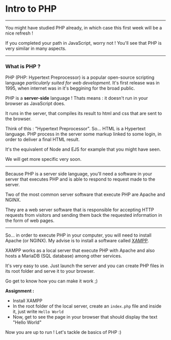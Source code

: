 # Intro to PHP

---

You might have studied PHP already, in which case this first week will be a nice refresh !

If you completed your path in JavaScript, worry not ! You'll see that PHP is very similar in many aspects.

---

### What is PHP ?

PHP (PHP: Hypertext Preprocessor) is a popular open-source scripting language _particularly suited for web development_. It's first release was in 1995, when internet was in it's beggining for the broad public.

PHP is a **server-side** language ! Thats means : it doesn't run in your browser as JavaScript does.

It runs in the server, that compiles its result to html and css that are sent to the browser.

Think of this : "Hypertext Preprocessor". So... HTML is a Hypertext language. PHP process in the server some markup linked to some login, in order to deliver a final HTML result.

It's the equivalent of Node and EJS for example that you might have seen.

We will get more specific very soon.

---

Because PHP is a server side language, you'll need a software in your server that executes PHP and is able to respond to request made to the server.

Two of the most common server software that execute PHP are Apache and NGINX.

They are a web server software that is responsible for accepting HTTP requests from visitors and sending them back the requested information in the form of web pages.

---

So... in order to execute PHP in your computer, you will need to install Apache (or NGINX). My advise is to install a software called [XAMPP](https://www.apachefriends.org/fr/index.html).

XAMPP works as a local server that execute PHP with Apache and also hosts a MariaDB (SQL database) among other services.

It's very easy to use. Just launch the server and you can create PHP files in its root folder and serve it to your browser.

Go get to know how you can make it work ;)

**Assignment :**

- Install XAMPP
- In the root folder of the local server, create an `index.php` file and inside it, just write `Hello World`
- Now, get to see the page in your browser that should display the text "Hello World"

Now you are up to run ! Let's tackle de basics of PHP :)

